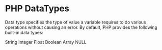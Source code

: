 # PHP DataTypes
Data type specifies the type of value a variable requires to do various operations without causing an error. By default, PHP provides the following built-in data types:

String
Integer
Float
Boolean
Array
NULL
